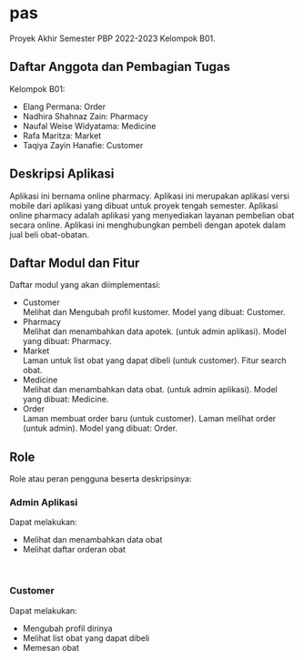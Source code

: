 # pas
Proyek Akhir Semester PBP 2022-2023 Kelompok B01.

## Daftar Anggota dan Pembagian Tugas
Kelompok B01:
- Elang Permana: Order
- Nadhira Shahnaz Zain: Pharmacy
- Naufal Weise Widyatama: Medicine
- Rafa Maritza: Market
- Taqiya Zayin Hanafie: Customer

## Deskripsi Aplikasi
Aplikasi ini bernama online pharmacy. Aplikasi ini merupakan aplikasi versi mobile dari aplikasi yang dibuat untuk proyek tengah semester.
Aplikasi online pharmacy adalah aplikasi yang menyediakan layanan pembelian obat secara online. Aplikasi ini menghubungkan pembeli dengan apotek dalam jual beli obat-obatan.

## Daftar Modul dan Fitur
Daftar modul yang akan diimplementasi:
- Customer<br>
Melihat dan Mengubah profil kustomer. Model yang dibuat: Customer.
- Pharmacy<br>
Melihat dan menambahkan data apotek. (untuk admin aplikasi). Model yang dibuat: Pharmacy.
- Market<br>
Laman untuk list obat yang dapat dibeli (untuk customer). Fitur search obat.
- Medicine<br>
Melihat dan menambahkan data obat. (untuk admin aplikasi). Model yang dibuat: Medicine.
- Order<br>
Laman membuat order baru (untuk customer). Laman melihat order (untuk admin). Model yang dibuat: Order.

## Role
Role atau peran pengguna beserta deskripsinya:

### Admin Aplikasi
Dapat melakukan:
- Melihat dan menambahkan data obat
- Melihat daftar orderan obat
<br>

### Customer
Dapat melakukan:
- Mengubah profil dirinya
- Melihat list obat yang dapat dibeli
- Memesan obat

